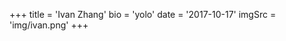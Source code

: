 +++
    title = 'Ivan Zhang'
    bio = 'yolo'
    date = '2017-10-17'
    imgSrc = 'img/ivan.png'
+++
